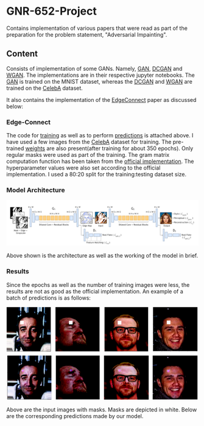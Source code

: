 # GNR-652-Project
Contains implementation of various papers that were read as part of the preparation for the problem statement, "Adversarial Impainting".

## Content
Consists of implementation of some GANs. Namely, [GAN](https://arxiv.org/abs/1406.2661), [DCGAN](https://arxiv.org/abs/1511.06434) and [WGAN](https://arxiv.org/abs/1701.07875). The implementations are in their respective jupyter notebooks. The [GAN](https://github.com/advaitkumar3107/GNR-652-Project/blob/master/GAN.ipynb) is trained on the MNIST dataset, whereas the [DCGAN](https://github.com/advaitkumar3107/GNR-652-Project/blob/master/DCGAN.ipynb) and [WGAN](https://github.com/advaitkumar3107/GNR-652-Project/blob/master/WGAN.ipynb) are trained on the [CelebA](http://mmlab.ie.cuhk.edu.hk/projects/CelebA.html) dataset. 

It also contains the implementation of the [EdgeConnect](https://arxiv.org/abs/1901.00212) paper as discussed below:

### Edge-Connect
The code for [training](https://github.com/advaitkumar3107/GNR-652-Project/blob/master/Edge_Connect_train.ipynb) as well as to perform [predictions](https://github.com/advaitkumar3107/GNR-652-Project/blob/master/Edge_Connect_Predictions.ipynb) is attached above. I have used a few images from the [CelebA](https://github.com/advaitkumar3107/GNR-652-Project/blob/master/celeba/img_align_celeba) dataset for training. The pre-trained [weights](https://github.com/advaitkumar3107/GNR-652-Project/blob/master/weights) are also present(after training for about 350 epochs). Only regular masks were used as part of the training. The gram matrix computation function has been taken from the [official implementation](https://github.com/knazeri/edge-connect). The hyperparameter values were also set according to the official implementation. I used a 80:20 split for the training:testing dataset size.

### Model Architecture
<p align='center'>  
  <img src='https://github.com/advaitkumar3107/GNR-652-Project/blob/master/Model_Architecture.png' width='870'/>
</p>
Above shown is the architecture as well as the working of the model in brief.

### Results
Since the epochs as well as the number of training images were less, the results are not as good as the official implementation. An example of a batch of predictions is as follows:
<p align='center'>  
  <img src='https://github.com/advaitkumar3107/GNR-652-Project/blob/master/edge_connect.png' width='870'/>
</p>
Above are the input images with masks. Masks are depicted in white. Below are the corresponding predictions made by our model.


